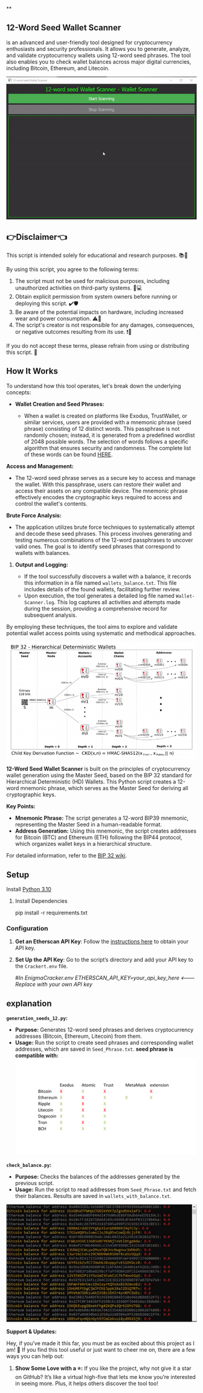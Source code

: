 **

## 12-Word Seed Wallet Scanner

is an advanced and user-friendly tool designed for cryptocurrency enthusiasts and security professionals. It allows you to generate, analyze, and validate cryptocurrency wallets using 12-word seed phrases. The tool also enables you to check wallet balances across major digital currencies, including Bitcoin, Ethereum, and Litecoin.

![enter image description here](https://github.com/Rezaguii/12-word-seed-Wallet-Scanner-/blob/main/ezgif-1.gif)

## 👉**Disclaimer**👈

This script is intended solely for educational and research purposes. 📚🔬

By using this script, you agree to the following terms:

1.  The script must not be used for malicious purposes, including unauthorized activities on third-party systems. 🚫💻
2.  Obtain explicit permission from system owners before running or deploying this script. ✔️🛡️
3.  Be aware of the potential impacts on hardware, including increased wear and power consumption. ⚠️🔋
4.  The script's creator is not responsible for any damages, consequences, or negative outcomes resulting from its use. ❗🚫

If you do not accept these terms, please refrain from using or distributing this script. 🚷

## **How It Works**
To understand how this tool operates, let's break down the underlying concepts:

 -  **Wallet Creation and Seed Phrases:**
    
    -   When a wallet is created on platforms like Exodus, TrustWallet, or similar services, users are provided with a mnemonic phrase (seed phrase) consisting of 12 distinct words. This passphrase is not randomly chosen; instead, it is generated from a predefined wordlist of 2048 possible words. The selection of words follows a specific algorithm that ensures security and randomness. The complete list of these words can be found [HERE](https://www.blockplate.com/pages/bip-39-wordlist).

**Access and Management:**

 - The 12-word seed phrase serves as a secure key to access and manage
   the wallet. With this passphrase, users can restore their wallet and
   access their assets on any compatible device. The mnemonic phrase
   effectively encodes the cryptographic keys required to access and
   control the wallet's contents.

**Brute Force Analysis:**

-   The application utilizes brute force techniques to systematically attempt and decode these seed phrases. This process involves generating and testing numerous combinations of the 12-word passphrases to uncover valid ones. The goal is to identify seed phrases that correspond to wallets with balances.

1.  **Output and Logging:**
    
    -   If the tool successfully discovers a wallet with a balance, it records this information in a file named `wallets_balance.txt`. This file includes details of the found wallets, facilitating further review.
    -   Upon execution, the tool generates a detailed log file named `Wallet-Scanner.log`. This log captures all activities and attempts made during the session, providing a comprehensive record for subsequent analysis.

By employing these techniques, the tool aims to explore and validate potential wallet access points using systematic and methodical approaches.

![enter image description here](https://github.com/Rezaguii/12-word-seed-Wallet-Scanner-/blob/main/b5-030f-816253d.png)

**12-Word Seed Wallet Scanner** is built on the principles of cryptocurrency wallet generation using the Master Seed, based on the BIP 32 standard for Hierarchical Deterministic (HD) Wallets. This Python script creates a 12-word mnemonic phrase, which serves as the Master Seed for deriving all cryptographic keys.

**Key Points:**

-   **Mnemonic Phrase:** The script generates a 12-word BIP39 mnemonic, representing the Master Seed in a human-readable format.
-   **Address Generation:** Using this mnemonic, the script creates addresses for Bitcoin (BTC) and Ethereum (ETH) following the BIP44 protocol, which organizes wallet keys in a hierarchical structure.

For detailed information, refer to the [BIP 32 wiki](https://github.com/bitcoin/bips/blob/master/bip-0032.mediawiki).


## Setup



Install [Python 3.10](https://www.python.org/downloads/release/python-3100/)


 1. Install Dependencies

    pip install -r requirements.txt

### Configuration

1.  **Get an Etherscan API Key**: Follow the [instructions here](https://docs.etherscan.io/getting-started/viewing-api-usage-statistics) to obtain your API key.
2.  **Set Up the API Key**: Go to the script’s directory and add your API key to the `Crackert.env` file.

    #*In EnigmaCracker.env
    ETHERSCAN_API_KEY=your_api_key_here <--- Replace with your own API key*

## explanation

**`generation_seeds_12.py`:**

-   **Purpose:** Generates 12-word seed phrases and derives cryptocurrency addresses (Bitcoin, Ethereum, Litecoin) from them.
-   **Usage:** Run the script to create seed phrases and corresponding wallet addresses, which are saved in `Seed_Phrase.txt`.
**seed phrase is compatible with:**
![enter image description here](https://github.com/Rezaguii/12-word-seed-Wallet-Scanner-/blob/main/Compatible%20address.png)

**`check_balance.py`:**

-   **Purpose:** Checks the balances of the addresses generated by the previous script.
-   **Usage:** Run the script to read addresses from `Seed_Phrase.txt` and fetch their balances. Results are saved in `wallets_with_balance.txt`.

![enter image description here](https://github.com/Rezaguii/12-word-seed-Wallet-Scanner-/blob/main/Grxgr849.png)


**Support & Updates:**

Hey, if you’ve made it this far, you must be as excited about this project as I am! 🎉 If you find this tool useful or just want to cheer me on, there are a few ways you can help out:

1.  **Show Some Love with a ⭐:** If you like the project, why not give it a star on GitHub? It’s like a virtual high-five that lets me know you’re interested in seeing more. Plus, it helps others discover the tool too!
    


